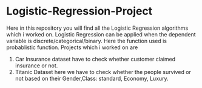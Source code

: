# Logistic-Regression-Project
Here in this repository you will find all the Logistic Regression algorithms which i worked on.
Logistic Regression can be applied when the dependent variable is discrete/categorical/binary. Here the function used is probablistic function.
Projects which i worked on are 
1. Car Insurance dataset have to check whether customer claimed insurance or not.
2. Titanic Dataset here we have to check whether the people survived or not based on their Gender,Class: standard, Economy, Luxury.
